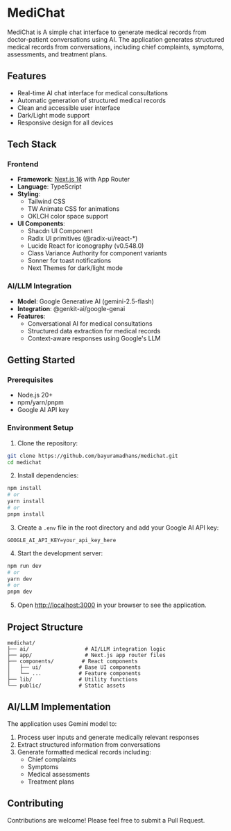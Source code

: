 # MediChat

MediChat is A simple chat interface to generate medical records from doctor-patient conversations using AI. The application generates structured medical records from conversations, including chief complaints, symptoms, assessments, and treatment plans.

## Features

- Real-time AI chat interface for medical consultations
- Automatic generation of structured medical records
- Clean and accessible user interface
- Dark/Light mode support
- Responsive design for all devices

## Tech Stack

### Frontend
- **Framework**: [Next.js 16](https://nextjs.org/) with App Router
- **Language**: TypeScript
- **Styling**: 
  - Tailwind CSS
  - TW Animate CSS for animations
  - OKLCH color space support
- **UI Components**: 
  - Shacdn UI Component
  - Radix UI primitives (@radix-ui/react-*)
  - Lucide React for iconography (v0.548.0)
  - Class Variance Authority for component variants
  - Sonner for toast notifications
  - Next Themes for dark/light mode

### AI/LLM Integration
- **Model**: Google Generative AI (gemini-2.5-flash)
- **Integration**: @genkit-ai/google-genai
- **Features**:
  - Conversational AI for medical consultations
  - Structured data extraction for medical records
  - Context-aware responses using Google's LLM

## Getting Started

### Prerequisites
- Node.js 20+ 
- npm/yarn/pnpm
- Google AI API key

### Environment Setup

1. Clone the repository:
```bash
git clone https://github.com/bayuramadhans/medichat.git
cd medichat
```

2. Install dependencies:
```bash
npm install
# or
yarn install
# or
pnpm install
```

3. Create a `.env` file in the root directory and add your Google AI API key:
```env
GOOGLE_AI_API_KEY=your_api_key_here
```

4. Start the development server:
```bash
npm run dev
# or
yarn dev
# or
pnpm dev
```

5. Open [http://localhost:3000](http://localhost:3000) in your browser to see the application.

## Project Structure

```
medichat/
├── ai/                  # AI/LLM integration logic
├── app/                 # Next.js app router files
├── components/         # React components
│   ├── ui/            # Base UI components
│   └── ...            # Feature components
├── lib/               # Utility functions
└── public/            # Static assets
```

## AI/LLM Implementation

The application uses Gemini model to:
1. Process user inputs and generate medically relevant responses
2. Extract structured information from conversations
3. Generate formatted medical records including:
   - Chief complaints
   - Symptoms
   - Medical assessments
   - Treatment plans

## Contributing

Contributions are welcome! Please feel free to submit a Pull Request.
